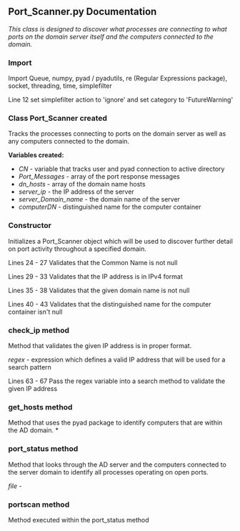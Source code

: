 ## Port_Scanner.py Documentation

_This class is designed to discover what processes are connecting to what ports on the domain server itself and the computers connected to the domain._

### Import
Import Queue, numpy, pyad / pyadutils, re (Regular Expressions package), socket, threading, time, simplefilter

Line 12 
set simplefilter action to 'ignore' and set category to 'FutureWarning'

### Class Port_Scanner created
Tracks the processes connecting to ports on the domain server as well as any computers connected to the domain.

**Variables created:**
* _CN_ - variable that tracks user and pyad connection to active directory
* _Port_Messages_ - array of the port response messages
* _dn_hosts_ - array of the domain name hosts
* _server_ip_ - the IP address of the server
* _server_Domain_name_ - the domain name of the server
* _computerDN_ - distinguished name for the computer container 

### Constructor 
Initializes a Port_Scanner object which will be used to discover further detail on port activity throughout a specified domain.

Lines 24 - 27
Validates that the Common Name is not null

Lines 29 - 33
Validates that the IP address is in IPv4 format

Lines 35 - 38
Validates that the given domain name is not null

Lines 40 - 43 
Validates that the distinguished name for the computer container isn't null

### check_ip method 
Method that validates the given IP address is in proper format.

_regex_ - expression which defines a valid IP address that will be used for a search pattern

Lines 63 - 67 
Pass the regex variable into a search method to validate the given IP address

### get_hosts method
Method that uses the pyad package to identify computers that are within the AD domain.
* 

### port_status method
Method that looks through the AD server and the computers connected to the server domain to identify all processes operating on open ports.

_file_ - 

### portscan method
Method executed within the port_status method 





